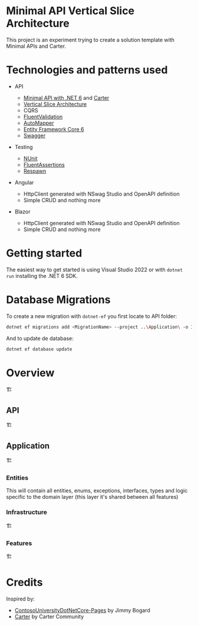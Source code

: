 ﻿# Minimal API Vertical Slice Architecture

This project is an experiment trying to create a solution template with Minimal APIs and Carter.

# Technologies and patterns used

- API
  - [Minimal API with .NET 6](https://docs.microsoft.com/en-us/aspnet/core/?view=aspnetcore-6.0) and [Carter](https://github.com/CarterCommunity/Carter)
  - [Vertical Slice Architecture](https://jimmybogard.com/vertical-slice-architecture/)
  - CQRS
  - [FluentValidation](https://fluentvalidation.net/)
  - [AutoMapper](https://automapper.org/)
  - [Entity Framework Core 6](https://docs.microsoft.com/en-us/ef/core/)
  - [Swagger](https://github.com/domaindrivendev/Swashbuckle.AspNetCore)

- Testing
  - [NUnit](https://nunit.org/)
  - [FluentAssertions](https://fluentassertions.com/)
  - [Respawn](https://github.com/jbogard/Respawn)

- Angular
  - HttpClient generated with NSwag Studio and OpenAPI definition
  - Simple CRUD and nothing more

- Blazor
  - HttpClient generated with NSwag Studio and OpenAPI definition
  - Simple CRUD and nothing more	


# Getting started

The easiest way to get started is using Visual Studio 2022 or with `dotnet run` installing the .NET 6 SDK.

# Database Migrations

To create a new migration with `dotnet-ef` you first locate to API folder:
```bash
dotnet ef migrations add <MigrationName> --project ..\Application\ -o Infrastructure\Persistence\Migrations
```


And to update de database:
```bash
dotnet ef database update
```


# Overview

🏗️

## API

🏗️

## Application 

🏗️

### Entities

This will contain all entities, enums, exceptions, interfaces, types and logic specific to the domain layer (this layer it's shared between all features)

### Infrastructure

🏗️

### Features

🏗️

# Credits

Inspired by:

- [ContosoUniversityDotNetCore-Pages](https://github.com/jbogard/ContosoUniversityDotNetCore-Pages) by Jimmy Bogard
- [Carter](https://github.com/CarterCommunity/Carter) by Carter Community